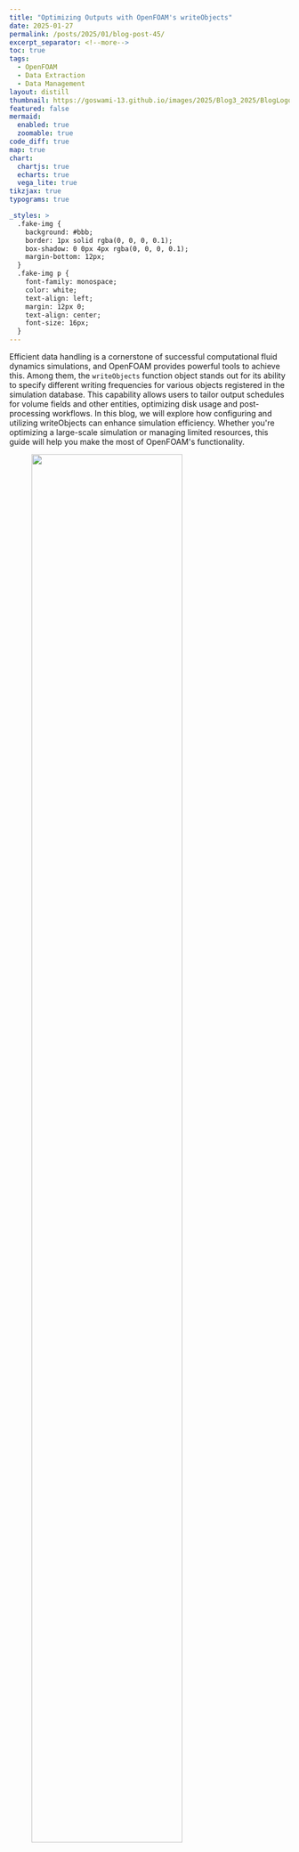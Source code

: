 ```yaml
---
title: "Optimizing Outputs with OpenFOAM's writeObjects"
date: 2025-01-27
permalink: /posts/2025/01/blog-post-45/
excerpt_separator: <!--more-->
toc: true
tags:
  - OpenFOAM
  - Data Extraction
  - Data Management
layout: distill
thumbnail: https://goswami-13.github.io/images/2025/Blog3_2025/BlogLogo.jpeg
featured: false
mermaid:
  enabled: true
  zoomable: true
code_diff: true
map: true
chart:
  chartjs: true
  echarts: true
  vega_lite: true
tikzjax: true
typograms: true

_styles: >
  .fake-img {
    background: #bbb;
    border: 1px solid rgba(0, 0, 0, 0.1);
    box-shadow: 0 0px 4px rgba(0, 0, 0, 0.1);
    margin-bottom: 12px;
  }
  .fake-img p {
    font-family: monospace;
    color: white;
    text-align: left;
    margin: 12px 0;
    text-align: center;
    font-size: 16px;
  }
---
```


Efficient data handling is a cornerstone of successful computational fluid dynamics simulations, and OpenFOAM provides powerful tools to achieve this. Among them, the `writeObjects` function object stands out for its ability to specify different writing frequencies for various objects registered in the simulation database. This capability allows users to tailor output schedules for volume fields and other entities, optimizing disk usage and post-processing workflows. In this blog, we will explore how configuring and utilizing writeObjects can enhance simulation efficiency. Whether you're optimizing a large-scale simulation or managing limited resources, this guide will help you make the most of OpenFOAM's functionality.

<figure>
<img src="https://goswami-13.github.io/images/2025/Blog3_2025/BlogLogo.jpeg" width="80%"/>
</figure>

<!--more-->

In computational fluid dynamics, managing simulation data efficiently is as critical as running the simulation itself. OpenFOAM offers a robust feature set to help users optimize their workflows. Among these features, the `writeObjects` function object provides a simple yet powerful way to control the writing frequency of various objects registered in the simulation database. Whether you’re working with scalar fields, vector fields, or surface data, this functionality enables you to reduce redundant outputs and streamline post-processing without compromising on the data you need.

In this blog, we’ll explore how the `writeObjects` function object works, why it’s an essential tool for any OpenFOAM user, and how to configure it effectively for your simulations. By the end of this article, you’ll have a clear understanding of how to leverage `writeObjects` to balance simulation output precision with resource efficiency.

For this tutorial, I will again use the simulation of three-dimensional flow around a square cylinder at Reynolds number of 260. You can find a reference case setup [here](https://github.com/goswami-13/3D_SquareCylinder.git).

Lets Begin!!!

# OpenFOAM Object Registry

Before diving into the `writeObjects` function, it's crucial to understand the OpenFOAM object registry, as this is the source from which we will extract our fields of interest. The **objectRegistry** serves as a hierarchical database that OpenFOAM uses to organize case-related data. This structured database is maintained by OpenFOAM solvers at various levels:

1. **Primary Registry:** This is the Time object or the `runTime` database, which acts as the root of the objectRegistry.
2. **Second-Tier Database:** This level consists of mesh regions and global properties defined in the `controlDict`.
3. **Lower Levels:** Sub-objects are registered here, such as individual mesh regions with their respective fvSchemes, fvSolution, mesh data, and fields created in files like createFields.H.

The objectRegistry is built around two main components:

1. **IOobject:** This class standardizes input/output operations and provides access to `runTime`, the root of the objectRegistry.
2. **regIOobject:** This class automates the registration and deregistration of objects within the objectRegistry.

By understanding the objectRegistry, we can better grasp how writeObjects interacts with these components to selectively output data from a simulation. For instance, in a standard solver, the objectRegistry might look like this:

```bash
* runTime         # objectRegistry
 |--> controlDict # regIOobject (can't have sub-entries attached to it)
 |--> mesh1       # objectRegistry (a database)
    |--> points, owner, neighbour, cellZones ...
    |--> fvSchemes, fvSolution
    |--> U, p
 |--> mesh2
    |--> points, owner, neighbour, cellZones ...
    |--> fvSchemes, fvSolution
    |--> U, p
```

For instance, let's explore the objectRegistry or check the available objects in the database for a sample simulation. You can do this by running the following command in a terminal where OpenFOAM is sourced:

```bash
pimpleFoam -postProcess -func "writeObjects(banana)" -latestTime
```

In this example, since `banana` is not a valid object in the OpenFOAM simulation database, the executable will output a list of available objects that you can choose from. For example, the output in my case looks like this:

```bash
writeObjects writeObjects(banana) write:
--> FOAM Warning :
    From virtual bool Foam::functionObjects::writeObjects::write()
    in file writeObjects/writeObjects.C at line 162
    No corresponding selection for (banana)
Available objects in database:

20
(
MRFProperties
U
boundary
cellZones
data
faceZones
faces
fvOptions
fvSchemes
fvSolution
neighbour
nu
owner
p
phi
pointZones
points
solutionControl
transportProperties
turbulenceProperties
)
```

This approach is a straightforward way to inspect the objectRegistry and identify objects available for post-processing or output customization. The output reveals that there are 20 objects available in my simulation that can be written out. For example, velocity and pressure fields are commonly available for this purpose. Let’s use the same command as before but this time attempt to write the `phi` field:

```bash
pimpleFoam -postProcess -func "writeObjects(phi)" -latestTime
```

This command should create a `phi` field in your `latestTime` folder. If the `phi` field already exists in the folder, you can delete it and run the command again to ensure it’s correctly written out. This demonstrates how `writeObjects` can be used to selectively output specific fields from the simulation database.

# Extracting fields using writeObjects

Imagine a scenario where you are running a simulation on an HPC system with limited storage. To conserve space, you might use the `purgeWrite` setting to retain only the last three time steps. However, what if you need full-domain velocity and pressure snapshots from the simulation? This is where the `writeObjects` function object becomes incredibly useful.

The `writeObjects` function object operates similarly to the `writeControl` setting in your `controlDict`. It allows you to write out specific fields of interest at a defined frequency. Let’s see how to configure it. Add the following lines of code to the `<case>/controlDict/functions` section:

```bash
  fieldofinterest
	{
	   type        writeObjects;
	   libs        ("libutilityFunctionObjects.so");
	   objects     (U p);
	   writeControl    timeStep;
	   writeInterval   25;
	   purgeWrite      0;
	   writeFormat     ascii;
	   writePrecision  8;
	   writeCompression uncompressed;
	   timeFormat      general;
	   timePrecision   8;
	   writeOption autoWrite;
	}
```

This configuration saves velocity (U) and pressure (p) fields every 25 time steps, which is significantly more frequent than the full simulation write interval. This allows you to collect detailed snapshots of the fields while keeping the size of your simulation directory manageable.

For instance, let’s compare the size of two time directories: one containing only the fields of interest and the other with the full simulation data:

```bash
du -sh 1996.85/ 1997.05/
## OUTPUT
## 21M     1996.85/
## 67M     1997.05/
```

The results clearly show that the directory containing only the fields of interest is significantly smaller, demonstrating the effectiveness of the `writeObjects` function in managing disk space without sacrificing data granularity.

# Extended usage

The `writeObjects` function object can be further extended for more advanced use cases. Imagine a scenario where you want to exclude certain variables from being written to files while specifying others to be saved. This is particularly useful in multiphase simulations, where you might deal with multiple fields and want precise control over what gets written.

To achieve this, you can define multiple `writeObjects` function objects in your `controlDict`, specifying which fields to omit and which to write. Ensure that the `controlDict/writeInterval` is set appropriately to control the overall output frequency. For example:

```bash
functions
{
	  writeObjects1
		{
			type        writeObjects;
			libs        ("libutilityFunctionObjects.so");
			objects     (rho nut alphat alphaPhi0.water phi T.air T.water);
			writeOption noWrite;
		}
	  writeObjects2
		{
			type        writeObjects;
			libs        ("libutilityFunctionObjects.so");
			objects     (U p T alpha.water);
			writeOption autoWrite;
		}
}
```

In this setup:

* The first function object, `writeObjects1`, excludes fields like `rho`, `nut`, and `alphat` using the `noWrite` option, ensuring they are not written to disk.
* The second function object, `writeObjects2`, uses the `autoWrite` option for fields such as `U`, `p`, `T`, and `alpha.water`, following the output frequency specified in `controlDict/writeInterval`.

This flexibility allows you to optimize both storage usage and post-processing requirements by precisely managing what data is written out during your simulations.
